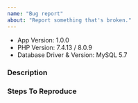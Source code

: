 ```yaml
---
name: "Bug report"
about: "Report something that's broken."
---
```


<!-- DO NOT THROW THIS AWAY -->
<!-- Fill out the FULL versions with patch versions -->

- App Version: 1.0.0
- PHP Version: 7.4.13 / 8.0.9
- Database Driver & Version: MySQL 5.7

### Description

### Steps To Reproduce
